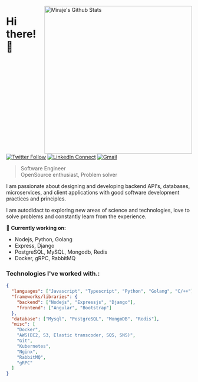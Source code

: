 [<img align="right" width="400" src="https://github-readme-stats.vercel.app/api?username=mirajehossain&&show_icons=true&theme=tokyonight&count_private=true" alt="Miraje's Github Stats"/>](https://github.com/mirajehossain)

# Hi there! 👋

[![Twitter Follow](https://img.shields.io/twitter/follow/mirajehossain?label=follow&style=social)](https://twitter.com/mirajehossain)
[![LinkedIn Connect](https://img.shields.io/badge/%20-Connect-black?color=222244&labelColor=000000&logo=linkedin&logoColor=f5f7fe)](https://www.linkedin.com/in/mirajehossain/)
[![Gmail](https://img.shields.io/badge/%20-Send%20Mail-black?color=222244&labelColor=000000&logo=gmail&logoColor=f5f7fe)](mailto:miraajehossain@gmail.com?subject=From%20GitHub&&body=Hi,%20there.%20Found%20you%20on%20GitHub!%20Let's%20talk%20about...)

> Software Engineer <br />
> OpenSource enthusiast, Problem solver

I am passionate about designing and developing backend API's, databases, microservices, and client applications with good software development practices and principles.

I am autodidact to exploring new areas of science and technologies, love to solve problems and constantly learn from the experience.

🔭 <b>Currently working on:</b>

- Nodejs, Python, Golang
- Express, Django
- PostgreSQL, MySQL, Mongodb, Redis
- Docker, gRPC, RabbitMQ

### Technologies I've worked with.:

```json
{
  "languages": ["Javascript", "Typescript", "Python", "Golang", "C/++"],
  "frameworks/libraries": {
    "backend": ["Nodejs", "Expressjs", "Django"],
    "frontend": ["Angular", "Bootstrap"]
  },
  "database": ["Mysql", "PostgreSQL", "MongoDB", "Redis"],
  "misc": [
    "Docker",
    "AWS(EC2, S3, Elastic transcoder, SQS, SNS)",
    "Git",
    "Kubernetes",
    "Nginx",
    "RabbitMQ",
    "gRPC"
  ]
}
```
